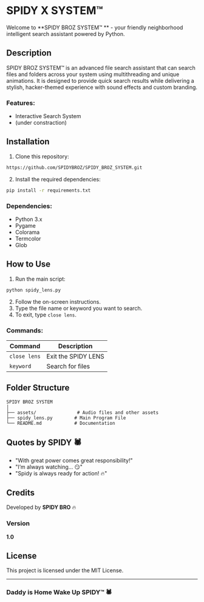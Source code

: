 # SPIDY X SYSTEM™ 

Welcome to **SPIDY BROZ SYSTEM™ ** - your friendly neighborhood intelligent search assistant powered by Python.

## Description
SPIDY BROZ SYSTEM™  is an advanced file search assistant that can search files and folders across your system using multithreading and unique animations. It is designed to provide quick search results while delivering a stylish, hacker-themed experience with sound effects and custom branding.

### Features:
- Interactive Search System
- (under constraction)



## Installation
1. Clone this repository:
```bash
https://github.com/SPIDYBROZ/SPIDY_BROZ_SYSTEM.git
```
2. Install the required dependencies:
```bash
pip install -r requirements.txt
```

### Dependencies:
- Python 3.x
- Pygame
- Colorama
- Termcolor
- Glob

## How to Use
1. Run the main script:
```bash
python spidy_lens.py
```
2. Follow the on-screen instructions.
3. Type the file name or keyword you want to search.
4. To exit, type `close lens`.

### Commands:
| Command       | Description               |
|--------------|---------------------------|
| `close lens` | Exit the SPIDY LENS      |
| `keyword`    | Search for files         |

## Folder Structure
```
SPIDY BROZ SYSTEM
│
├── assets/               # Audio files and other assets
├── spidy_lens.py        # Main Program File
└── README.md            # Documentation
```

## Quotes by SPIDY 🕷️
- "With great power comes great responsibility!"
- "I’m always watching... 😏"
- "Spidy is always ready for action! 🔥"

## Credits
Developed by **SPIDY BRO** 🔥

### Version
**1.0**

## License
This project is licensed under the MIT License.

---
### Daddy is Home Wake Up SPIDY™ 🕷️

